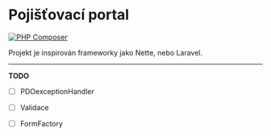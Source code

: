 # Pojišťovací portal

[![PHP Composer](https://github.com/ONyklicek/Pojistovaci-portal/actions/workflows/php.yml/badge.svg)](https://github.com/ONyklicek/Pojistovaci-portal/actions/workflows/php.yml)

Projekt je inspirován frameworky jako Nette, nebo Laravel. 


---
**TODO**
- [ ] PDOexceptionHandler
- [ ] Validace
- [ ] FormFactory 

